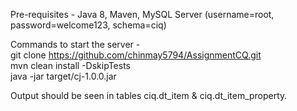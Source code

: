 Pre-requisites - Java 8, Maven, MySQL Server (username=root, password=welcome123, schema=ciq)

Commands to start the server - <br/>
git clone https://github.com/chinmay5794/AssignmentCQ.git <br/>
mvn clean install -DskipTests <br/>
java -jar target/cj-1.0.0.jar <br/>

Output should be seen in tables ciq.dt_item & ciq.dt_item_property.
